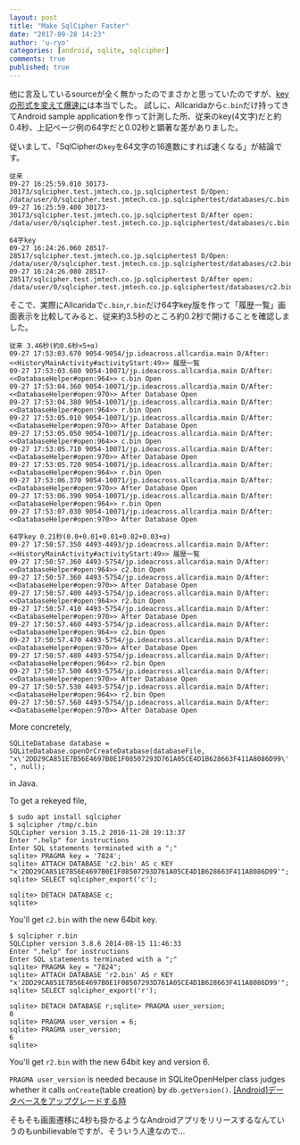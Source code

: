 ```yaml
---
layout: post
title: "Make SqlCipher Faster"
date: "2017-09-28 14:23"
author: 'u-ryo'
categories: [android, sqlite, sqlcipher]
comments: true
published: true
---
```

他に言及しているsourceが全く無かったのでまさかと思っていたのですが、[keyの形式を変えて爆速に](http://qiita.com/atr-toru/items/d98a434eecf9f58c443d#keyの形式を変えて爆速に)は本当でした。
試しに、Allcaridaから`c.bin`だけ持ってきてAndroid sample applicationを作って計測した所、従来のkey(4文字)だと約0.4秒、上記ページ例の64字だと0.02秒と顕著な差がありました。

従いまして、「SqlCipherの`key`を64文字の16進数にすれば速くなる」が結論です。

```
従来
09-27 16:25:59.010 30173-30173/sqlcipher.test.jmtech.co.jp.sqlciphertest D/Open: /data/user/0/sqlcipher.test.jmtech.co.jp.sqlciphertest/databases/c.bin
09-27 16:25:59.400 30173-30173/sqlcipher.test.jmtech.co.jp.sqlciphertest D/After open: /data/user/0/sqlcipher.test.jmtech.co.jp.sqlciphertest/databases/c.bin

64字key
09-27 16:24:26.060 28517-28517/sqlcipher.test.jmtech.co.jp.sqlciphertest D/Open: /data/user/0/sqlcipher.test.jmtech.co.jp.sqlciphertest/databases/c2.bin
09-27 16:24:26.080 28517-28517/sqlcipher.test.jmtech.co.jp.sqlciphertest D/After open: /data/user/0/sqlcipher.test.jmtech.co.jp.sqlciphertest/databases/c2.bin
```

そこで、実際にAllcaridaで`c.bin`,`r.bin`だけ64字key版を作って「履歴一覧」画面表示を比較してみると、従来約3.5秒のところ約0.2秒で開けることを確認しました。

```
従来 3.46秒(約0.6秒×5+α)
09-27 17:53:03.670 9054-9054/jp.ideacross.allcardia.main D/After: <<HistoryMainActivity#activityStart:49>> 履歴一覧
09-27 17:53:03.680 9054-10071/jp.ideacross.allcardia.main D/After: <<DatabaseHelper#open:964>> c.bin Open
09-27 17:53:04.360 9054-10071/jp.ideacross.allcardia.main D/After: <<DatabaseHelper#open:970>> After Database Open
09-27 17:53:04.380 9054-10071/jp.ideacross.allcardia.main D/After: <<DatabaseHelper#open:964>> r.bin Open
09-27 17:53:05.010 9054-10071/jp.ideacross.allcardia.main D/After: <<DatabaseHelper#open:970>> After Database Open
09-27 17:53:05.050 9054-10071/jp.ideacross.allcardia.main D/After: <<DatabaseHelper#open:964>> c.bin Open
09-27 17:53:05.710 9054-10071/jp.ideacross.allcardia.main D/After: <<DatabaseHelper#open:970>> After Database Open
09-27 17:53:05.720 9054-10071/jp.ideacross.allcardia.main D/After: <<DatabaseHelper#open:964>> r.bin Open
09-27 17:53:06.370 9054-10071/jp.ideacross.allcardia.main D/After: <<DatabaseHelper#open:970>> After Database Open
09-27 17:53:06.390 9054-10071/jp.ideacross.allcardia.main D/After: <<DatabaseHelper#open:964>> r.bin Open
09-27 17:53:07.030 9054-10071/jp.ideacross.allcardia.main D/After: <<DatabaseHelper#open:970>> After Database Open

64字key 0.21秒(0.0+0.01+0.01+0.02+0.03+α)
09-27 17:50:57.350 4493-4493/jp.ideacross.allcardia.main D/After: <<HistoryMainActivity#activityStart:49>> 履歴一覧
09-27 17:50:57.360 4493-5754/jp.ideacross.allcardia.main D/After: <<DatabaseHelper#open:964>> c2.bin Open
09-27 17:50:57.360 4493-5754/jp.ideacross.allcardia.main D/After: <<DatabaseHelper#open:970>> After Database Open
09-27 17:50:57.400 4493-5754/jp.ideacross.allcardia.main D/After: <<DatabaseHelper#open:964>> r2.bin Open
09-27 17:50:57.410 4493-5754/jp.ideacross.allcardia.main D/After: <<DatabaseHelper#open:970>> After Database Open
09-27 17:50:57.460 4493-5754/jp.ideacross.allcardia.main D/After: <<DatabaseHelper#open:964>> c2.bin Open
09-27 17:50:57.470 4493-5754/jp.ideacross.allcardia.main D/After: <<DatabaseHelper#open:970>> After Database Open
09-27 17:50:57.480 4493-5754/jp.ideacross.allcardia.main D/After: <<DatabaseHelper#open:964>> r2.bin Open
09-27 17:50:57.500 4493-5754/jp.ideacross.allcardia.main D/After: <<DatabaseHelper#open:970>> After Database Open
09-27 17:50:57.530 4493-5754/jp.ideacross.allcardia.main D/After: <<DatabaseHelper#open:964>> r2.bin Open
09-27 17:50:57.560 4493-5754/jp.ideacross.allcardia.main D/After: <<DatabaseHelper#open:970>> After Database Open
```

More concretely,

`SQLiteDatabase database = SQLiteDatabase.openOrCreateDatabase(databaseFile, "x\'2DD29CA851E7B56E4697B0E1F08507293D761A05CE4D1B628663F411A8086D99\'", null);`

in Java.

To get a rekeyed file,

```
$ sudo apt install sqlcipher
$ sqlcipher /tmp/c.bin
SQLCipher version 3.15.2 2016-11-28 19:13:37
Enter ".help" for instructions
Enter SQL statements terminated with a ";"
sqlite> PRAGMA key = '7824';
sqlite> ATTACH DATABASE 'c2.bin' AS c KEY "x'2DD29CA851E7B56E4697B0E1F08507293D761A05CE4D1B628663F411A8086D99'";
sqlite> SELECT sqlcipher_export('c');

sqlite> DETACH DATABASE c;
sqlite>
```

You'll get `c2.bin` with the new 64bit key.

```
$ sqlcipher r.bin
SQLCipher version 3.8.6 2014-08-15 11:46:33
Enter ".help" for instructions
Enter SQL statements terminated with a ";"
sqlite> PRAGMA key = "7824";
sqlite> ATTACH DATABASE 'r2.bin' AS r KEY "x'2DD29CA851E7B56E4697B0E1F08507293D761A05CE4D1B628663F411A8086D99'";
sqlite> SELECT sqlcipher_export('r');

sqlite> DETACH DATABASE r;sqlite> PRAGMA user_version;
0
sqlite> PRAGMA user_version = 6;
sqlite> PRAGMA user_version;
6
sqlite>
```

You'll get `r2.bin` with the new 64bit key and version 6.

`PRAGMA user_version` is needed because in SQLiteOpenHelper class judges whether it calls `onCreate`(table creation) by `db.getVersion()`.
[[Android]データベースをアップグレードする時](http://d.hatena.ne.jp/isher/20091108/1257684508)

そもそも画面遷移に4秒も掛かるようなAndroidアプリをリリースするなんていうのもunbilievableですが、そういう人達なので...
